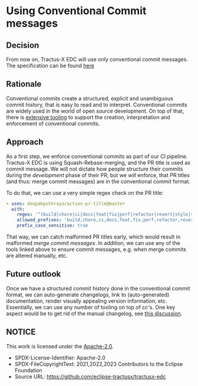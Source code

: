 # Using Conventional Commit messages

## Decision

From now on, Tractus-X EDC will use only conventional commit messages. The specification can be
found [here](https://www.conventionalcommits.org/en/v1.0.0/#summary)

## Rationale

Conventional commits create a structured, explicit and unambiguous commit history, that is easy to read and to
interpret. Conventional commits are widely used in the world of open source development.
On top of that, there
is [extensive tooling](https://www.conventionalcommits.org/en/about/#tooling-for-conventional-commits) to support the
creation, interpretation and enforcement of conventional commits.

## Approach

As a first step, we enforce conventional commits as part of our CI pipeline. Tractus-X EDC is using
Squash-Rebase-merging, and the PR title is used as commit message. We will not dictate how people structure their
commits during the _development_ phase of their PR, but we _will_ enforce, that PR titles (and thus: merge commit
messages) are in the conventional commit format.

To do that, we can use a very simple regex check on the PR title:

```yaml
- uses: deepakputhraya/action-pr-title@master
  with:
    regex: '^(build|chore|ci|docs|feat|fix|perf|refactor|revert|style|test)(\(\w+((,|\/|\\)?\s?\w+)+\))?!?: [\S ]{1,80}[^\.]$'
    allowed_prefixes: 'build,chore,ci,docs,feat,fix,perf,refactor,revert,style,test'
    prefix_case_sensitive: true
```

That way, we can catch malformed PR titles early, which would result in malformed _merge commit messages_. In addition,
we can
use any of the tools linked above to ensure commit messages, e.g. when merge commits are altered manually, etc.

## Future outlook

Once we have a structured commit history done in the conventional commit format, we can auto-generate changelogs, link
to (auto-generated) documentation, render visually appealing version information, etc. Essentially, we can use any
number of tooling on top of cc's.
One key aspect would be to get rid of the manual changelog,
see [this discussion](https://github.com/eclipse-tractusx/tractusx-edc/discussions/253).

## NOTICE

This work is licensed under the [Apache-2.0](https://www.apache.org/licenses/LICENSE-2.0).

- SPDX-License-Identifier: Apache-2.0
- SPDX-FileCopyrightText: 2021,2022,2023 Contributors to the Eclipse Foundation
- Source URL: <https://github.com/eclipse-tractusx/tractusx-edc>
